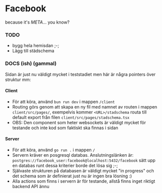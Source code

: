 # Facebook
because it's *META*... you know?

### TODO
- bygg hela hemisdan ;-;
- Lägg till städschema

### DOCS (ish) (gammal)

Sidan är just nu väldigt mycket i teststadiet men här är några pointers över struktur mm:

#### Client

- För att köra, använd ```bun run dev``` i mappen ```/client```
- Routing görs genom att skapa en ny fil med namnet av routen i mappen ```client/src/pages/```, exempelvis kommer ```<URL>/stadschema``` routa till default export från filen ```client/src/pages/stadschema.tsx```
- OBS: Den component som heter websockets är väldigt mycket för testande och inte kod som faktiskt ska finnas i sidan

#### Server

- För att köra, använd ```go run .``` i mappen ```/```
- Servern kräver en posgresql databas. Anslutningslänken är: ```postgres://facebook_user:facebook@localhost:5432/facebook``` sätt upp en databas runt dessa kriterier borde det lösa sig ;-;
- Självaste strukturen på databasen är väldigt mycket "in progress" och det schema som är definierat just nu är ingen bra lösning :)
- Alla actions som finns i servern är för testande, allstå finns inget riktigt backend API ännu 

